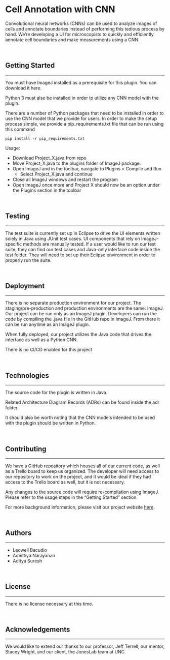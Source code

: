 
# Cell Annotation with CNN

Convolutional neural networks (CNNs) can be used to analyze images of cells and annotate boundaries instead of performing this tedious process by hand. We’re developing a UI for microscopists to quickly and efficiently annotate cell boundaries and make measurements using a CNN.

<br>

## Getting Started
___

You must have ImageJ installed as a prerequisite for this plugin. You can download it here.

Python 3 must also be installed in order to utilize any CNN model with the plugin.

There are a number of Python packages that need to be installed in order to use the CNN model that we provide for users. In order to make the setup process simple, we provide a pip_requirements.txt file that can be run using this command 

    pip install -r pip_requirements.txt 

Usage: 
+ Download Project_X.java from repo
+ Move Project_X.java to the plugins folder of ImageJ package.
+ Open ImageJ and in the toolbar, navigate to Plugins > Compile and Run
    + Select Project_X.java and continue
+ Close all ImageJ windows and restart the program
+ Open ImageJ once more and Project X should now be an option under the Plugins section in the toolbar

<br>

## Testing
___

The test suite is currently set up in Eclipse to drive the UI elements written solely in Java using JUnit test cases. UI components that rely on ImageJ-specific methods are manually tested. If a user would like to run our test suite, they can find our test cases and Java-only interface code inside the test folder. They will need to set up their Eclipse environment in order to properly run the suite.

<br>

## Deployment
___

There is no separate production environment for our project. The staging/pre-production and production environments are the same: ImageJ. Our project can be run only as an ImageJ plugin. Developers can run the code by compiling the .java file in the GitHub repo in ImageJ. From there it can be run anytime as an ImageJ plugin. 

When fully deployed, our project utilizes the Java code that drives the interface as well as a Python CNN.

There is no CI/CD enabled for this project

<br>

## Technologies
___

The source code for the plugin is written in Java.

Related Architecture Diagram Records (ADRs) can be found inside the adr folder. 

It should also be worth noting that the CNN models intended to be used with the plugin should be written in Python. 

<br>

## Contributing
___

We have a GitHub repository which houses all of our current code, as well as a Trello board to keep us organized. The developer will need access to our repository to work on the project, and it would be ideal if they had access to the Trello board as well, but it is not necessary.

Any changes to the source code will require re-compilation using ImageJ. Please refer to the usage steps in the “Getting Started” section.

For more background information, please visit our project website [here](https://tarheels.live/teamu/).

<br>

## Authors
___

+ Leowell Bacudio
+ Adhithya Narayanan
+ Aditya Suresh

<br>

## License
___

There is no license necessary at this time. 

<br>

## Acknowledgements
___

We would like to extend our thanks to our professor, Jeff Terrell, our mentor, Stacey Wright, and our client, the JonesLab team at UNC.  